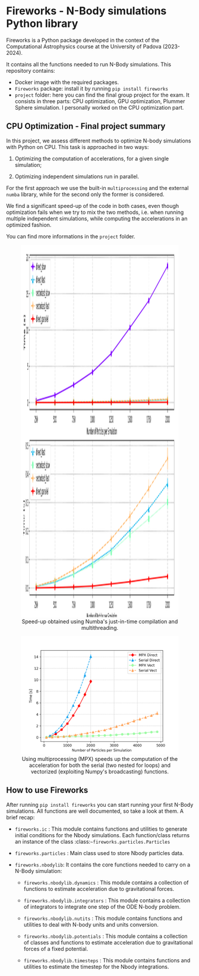 # Fireworks - N-Body simulations Python library

Fireworks is a Python package developed in the context of the Computational Astrophysics course at the University of Padova (2023-2024). 

It contains all the functions needed to run N-Body simulations. This repository contains:

* Docker image with the required packages.
* `Fireworks` package: install it by running `pip install fireworks`
* `project` folder: here you can find the final group project for the exam. It consists in three parts: CPU optimization, GPU optimization, Plummer Sphere simulation. I personally worked on the CPU optimization part.

## CPU Optimization - Final project summary

In this project, we assess different methods to optimize N-body simulations with Python on CPU.
This task is approached in two ways: 
1.  Optimizing the computation of accelerations, for a given single simulation;

2. Optimizing independent simulations run in parallel.

For the first approach we use the built-in `multiprocessing` and the external `numba` library, while for the second only the former is considered. 

We find a significant speed-up of the code in both cases, even though optimization fails when we try to mix the two methods, i.e. when running multiple independent simulations, while computing the accelerations in an optimized fashion.

You can find more informations in the `project` folder.

<center>
    <figure>
        <img src="project/attachments_report_cpu_optimization/plots/numba_cut.png" alt="Comparison Image" style="width: 1600px; height: 1000px;">
        <figcaption>Speed-up obtained using Numba's just-in-time compilation and multithreading.</figcaption>
    </figure>
</center>


<center>
    <figure>
        <img src="project/attachments_report_cpu_optimization/plots/comparison_single_evo_parallel_compute.png" alt="Comparison Image">
        <figcaption>Using multiprocessing (MPX) speeds up the computation of the acceleration for both the serial (two nested for loops) and vectorized (exploiting Numpy's broadcasting) functions.</figcaption>
    </figure>
</center>



## How to use Fireworks

After running `pip install fireworks` you can start running your first N-Body simulations. All functions are well documented, so take a look at them. A brief recap:

* `fireworks.ic` : This module contains functions and utilities to generate initial conditions for the Nbody simulations. Each function/class returns an instance of the class :class:`~fireworks.particles.Particles`

* `fireworks.particles` : Main class used to store Nbody particles data.

* `fireworks.nbodylib`: It contains the core functions needed to carry on a N-Body simulation:

    * `fireworks.nbodylib.dynamics` : This module contains a collection of functions to estimate acceleration due to gravitational forces.

    * `fireworks.nbodylib.integrators` : This module contains a collection of integrators to integrate one step of the ODE N-body problem.
    
    * `fireworks.nbodylib.nutits` : This module contains functions and utilities to deal with N-body units and units conversion.

    * `fireworks.nbodylib.potentials` : This module contains a collection of classes and functions to estimate acceleration due to gravitational  forces of a fixed potential.

    * `fireworks.nbodylib.timesteps` : This module contains functions and utilities to estimate the timestep for the Nbody integrations.

